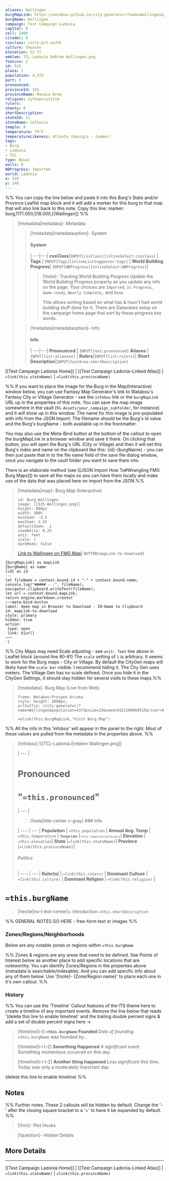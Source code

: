 ```yaml
---
aliases: Wallingen
burgMapLink: https://watabou.github.io/city-generator/?name=Wallingen&population=4373&size=23&seed=9151100960515&river=0&coast=1&farms=0&citadel=0&urban_castle=0&hub=false&plaza=1&temple=0&walls=0&shantytown=0&gates=-1&sea=1.5
burgName: Wallingen
campaign: Test Campaign Ladonia
capital: 0
cell: 1000
citadel: 0
cssclass: sixty-pct-width
culture: Shwazen
elevation: 52 ft
emblem: TCL-Ladonia Emblem Wallingen.png
feature: 2
id: 515
plaza: 1
population: 4,373
port: 3
pronounced:
provinceId: 155
provinceName: Mavaia Area
religion: Cythoporystism
rulers:
shanty: 0
shortDescription:
stateId: 11
stateName: Calhosia
temple: 0
temperature: 79°F
temperatureLikeness: Atlanta (Georgia - Summer)
tags:
- Burg
- Ladonia
- TCL
type: Naval
walls: 0
WBProgress: Imported
world: Ladonia
x: 518
y: 146
---
```


%% You can copy the line below and paste it into this Burg's State and/or Province Leaflet map block and it will add a marker for this burg to that map that will also link back to this note. Copy this line:
marker: burg,1171.000,518.000,[[Wallingen]]
%%

> [!metadata|metadata]- Metadata 
>> [!metadata|metadataoption]- System
>> #### System
>>  |
>> ---|---|
>> **cssClass**|`INPUT[cssClass][inlineSelect:cssclass]` |
>> **Tags** | `INPUT[Tags][inlineListSuggester:tags]` |
>> **World Building Progress**| `INPUT[WBProgress][inlineSelect:WBProgress]`|
>>> [!note]- Tracking World Building Progress
>>> Update the World Building Progress property as you update any info on the page. Your choices are `Imported`, `In Progress`, `Game-ready`, `Nearly Complete,` and `Done`. 
>>> 
>>> This allows sorting based on what has & hasn't had world building stuff done for it. There are Dataviews setup on the campaign home page that sort by these progress key words.
> 
>> [!metadata|metadataoption]- Info
>> #### Info
>>  |
>> ---|---|
> **Pronounced** |  `INPUT[text:pronounced]`
> **Aliases** | `INPUT[list:aliasese]` |
> **Rulers**|`INPUT[list:rulers]`|
> **Short Description**|`INPUT[textArea:shortDescription]`

[[Test Campaign Ladonia Home]] | [[Test Campaign Ladonia-Linked Atlas]] | `=link(this.stateName)` | `=link(this.provinceName)`

%% If you want to place the image for the Burg in the Map(Interactive) window below, you can use Fantasy Map Generator's link to Watabou's Fantasy City or Village Generator - see the `infobox` link or the `burgMapLink` URL up in the properties of this note. You can save the map image somewhere in the vault (`91-Assets/your_campaign_subfolder`, for instance) and it will show up in this window. The name for this image is pre-populated with info from the JSON Import. The filename should be the Burg's id value and the Burg's burgName - both available up in the frontmatter.

You may also use the Meta-Bind button at the bottom of the callout to open the burgMapLink in a browser window and save it there. On clicking that button, you will open the Burg's URL (City or Village) and then it will set this Burg's index and name on the clipboard like this: {id}-{burgName} - you can then just paste that in to the file name field of the save file dialog window, once you navigate to the vault folder you want to save them into.

There is an elaborate method (see [[JSON Import How To#Wrangling FMG Burg Maps]]) to save all the maps so you can have them locally and make use of the data that was placed here on import from the JSON.%% 

> [!metadata|map]- Burg Map (Interactive)
> ```leaflet
> id: Burg-Wallingen
> image: [[515-Wallingen.png]]
> height: 800px
> width: 100%
> minZoom: -3.5
> maxZoom: 2.25
> defaultZoom: -1
> zoomDelta: 0.25
> unit: feet
> scale: 1
> darkMode: false
> ```
>
> [Link to Wallingen on FMG Map](https://azgaar.github.io/Fantasy-Map-Generator/?maplink=https://dl.dropboxusercontent.com/scl/fi/s1ildj50q943p20hgqsvz/Ladonia-2024-04-13-18-07.map?rlkey=tt7j7x4gqbhxu043p5q2f2ucx&dl=0&scale=6&x=507.9&y=141.6)| `BUTTON[mapLink-to-download]`

```meta-bind-js-view
{burgMapLink} as mapLink
{burgName} as name
{id} as id
---
let fileName = context.bound.id + "-" + context.bound.name;
console.log("##### - :", fileName);
navigator.clipboard.writeText(fileName);
let url = context.bound.mapLink;
return engine.markdown.create(`
~~~meta-bind-button
label: Open map in Browser to Download - ID-Name to Clipboard
id: mapLink-to-download
style: primary
hidden: true
action:
 type: open
 link: ${url}
~~~
`)
```


%% City Maps may need Scale adjusting - see `unit: feet` line above in Leaflet block (around line 80-81) The `scale` setting of `1` is arbitrary. It seems to work for the Burg maps - City or Village. By default the CityGen maps will likely have the `scale bar` visible. I recommend hiding it. The City Gen uses meters. The Village Gen has no scale defined. Once you hide it in the CityGen Settings, it should stay hidden for several visits to these maps.%%

> [!metadata]- Burg Map (Live from Web)
> ```custom-frames
> frame: Watabou-Procgen Arcana
> style: height: 1000px;
> urlSuffix: /city-generator/?name=Wallingen&population=4373&size=23&seed=9151100960515&river=0&coast=1&farms=0&citadel=0&urban_castle=0&hub=false&plaza=1&temple=0&walls=0&shantytown=0&gates=-1&sea=1.5
> ```
>  `=elink(this.burgMapLink,"Visit Burg Map")`
>

%% All the info in this 'infobox' will appear in the panel to the right. Most of these values are pulled from the metadata in the properties above. %%

> [!infobox]
> ![[TCL-Ladonia Emblem Wallingen.png]]
>
>  |
>  --- |
> 
>  # **Pronounced**
>  # "`=this.pronounced`"
> 
>  |
>  --- |
>  
>> [!note|title-center c-gray] ### Info
> 
>  |
>  ---: | --- |
> **Population** | `=this.population` |
> **Annual Avg. Temp** | `=this.temperature` |
> <span style="font-size:x-small">**Temps Like**</span> |<span style="font-size:x-small">`=this.temperatureLikeness`</span>|
>  **Elevation** | `=this.elevation`|
>  **State** |`=link(this.stateName)`|
>  **Province** |`=link(this.provinceName)`|
>  
> ###### Politics
>  |
> ---: | --- |
> **Ruler(s)** | `=link(this.rulers)` |
>**Dominant Culture** | `=link(this.culture)` |
> **Dominant Religion** | `=link(this.religion)` |
>

# **`=this.burgName`**
 
> [!recite|no-t text-center]+ Introduction
> *`=this.shortDescription`*

%% GENERAL NOTES GO HERE - free-form text or images %%

### Zones/Regions/Neighborhoods
Below are any notable zones or regions within `=this.burgName`

%% Zones & regions are any areas that need to be defined. See Points of Interest below as another place to add specific locations that are noteworthy. You can identify Zones/Regions in the properties above (metadata is searchable/indexable). And you can add specific info about any of them below. Use '[!note]- {Zone/Region name}' to place each one in it's own callout. %%

### History

%% You can use the 'Timeline' Callout features of the ITS theme here to create a timeline of any important events. Remove the line below that reads '(delete this line to enable timeline)' and the trailing double percent signs & add a set of double percent signs here ->

> [!timeline|t-l] **`=this.burgName` Founded** _Date of founding._
> `=this.burgName` was founded by...

> [!timeline|t-l t-2] **Something Happened** *A significant event.*
> Something momentous occurred on this day.

> [!timeline|t-r t-2] **Another thing happened** *Less significant this time.*
> Today was only a moderately important day.

(delete this line to enable timeline) %%

## Notes

%% Further notes. These 2 callouts will be hidden by default. Change the '-' after the closing square bracket to a '+' to have it be expanded by default. %%

> [!hint]- Plot Hooks
>

> [!question]- Hidden Details
> 

## More Details

---

[[Test Campaign Ladonia Home]] | [[Test Campaign Ladonia-Linked Atlas]] | `=link(this.stateName)` | `=link(this.provinceName)`